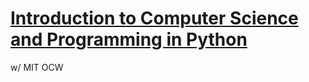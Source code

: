 # [Introduction to Computer Science and Programming in Python](https://ocw.mit.edu/courses/6-0001-introduction-to-computer-science-and-programming-in-python-fall-2016/)

w/ MIT OCW
